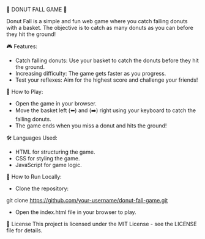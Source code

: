 🍩 DONUT FALL GAME 🍩

Donut Fall is a simple and fun web game where you catch falling donuts with a basket. The objective is to catch as many donuts as you can before they hit the ground!

🎮 Features:
- Catch falling donuts: Use your basket to catch the donuts before they hit the ground.
- Increasing difficulty: The game gets faster as you progress.
- Test your reflexes: Aim for the highest score and challenge your friends!

🚀 How to Play:
- Open the game in your browser.
- Move the basket left (⬅️) and (➡️) right using your keyboard to catch the falling donuts.
- The game ends when you miss a donut and hits the ground!

🛠️ Languages Used:
- HTML for structuring the game.
- CSS for styling the game.
- JavaScript for game logic.

🧩 How to Run Locally:
- Clone the repository:

git clone https://github.com/your-username/donut-fall-game.git

- Open the index.html file in your browser to play.

📄 License
This project is licensed under the MIT License - see the LICENSE file for details.
